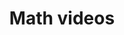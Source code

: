 ---
title: "Math videos"
description: "Fast sequences of frames"
pubDate: 2025-10-5
tags: ["MAth"]
icon: "🧮"
--- 